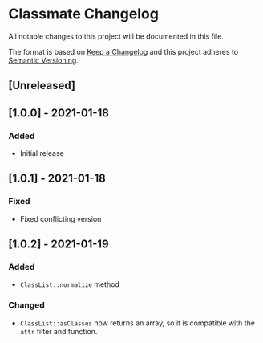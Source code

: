 # Classmate Changelog

All notable changes to this project will be documented in this file.

The format is based on [Keep a Changelog](http://keepachangelog.com/) and this project adheres to [Semantic Versioning](http://semver.org/).

## [Unreleased]

## [1.0.0] - 2021-01-18

### Added

- Initial release

## [1.0.1] - 2021-01-18

### Fixed

- Fixed conflicting version

## [1.0.2] - 2021-01-19

### Added

- `ClassList::normalize` method

### Changed

- `ClassList::asClasses` now returns an array, so it is compatible with the `attr` filter and function.

